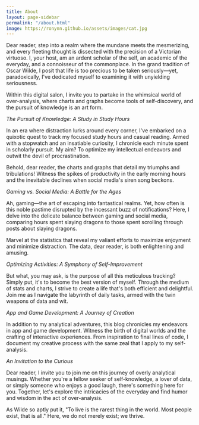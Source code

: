 ```yaml
---
title: About
layout: page-sidebar
permalink: "/about.html"
image: https://ronynn.github.io/assets/images/cat.jpg
---
```


Dear reader, step into a realm where the mundane meets the mesmerizing, and every fleeting thought is dissected with the precision of a Victorian virtuoso. I, your host, am an ardent scholar of the self, an academic of the everyday, and a connoisseur of the commonplace. In the grand tradition of Oscar Wilde, I posit that life is too precious to be taken seriously—yet, paradoxically, I've dedicated myself to examining it with unyielding seriousness.

Within this digital salon, I invite you to partake in the whimsical world of over-analysis, where charts and graphs become tools of self-discovery, and the pursuit of knowledge is an art form.

_The Pursuit of Knowledge: A Study in Study Hours_

In an era where distraction lurks around every corner, I've embarked on a quixotic quest to track my focused study hours and casual reading. Armed with a stopwatch and an insatiable curiosity, I chronicle each minute spent in scholarly pursuit. My aim? To optimize my intellectual endeavors and outwit the devil of procrastination.

Behold, dear reader, the charts and graphs that detail my triumphs and tribulations! Witness the spikes of productivity in the early morning hours and the inevitable declines when social media's siren song beckons.

_Gaming vs. Social Media: A Battle for the Ages_

Ah, gaming—the art of escaping into fantastical realms. Yet, how often is this noble pastime disrupted by the incessant buzz of notifications? Here, I delve into the delicate balance between gaming and social media, comparing hours spent slaying dragons to those spent scrolling through posts about slaying dragons.

Marvel at the statistics that reveal my valiant efforts to maximize enjoyment and minimize distraction. The data, dear reader, is both enlightening and amusing.

_Optimizing Activities: A Symphony of Self-Improvement_

But what, you may ask, is the purpose of all this meticulous tracking? Simply put, it's to become the best version of myself. Through the medium of stats and charts, I strive to create a life that's both efficient and delightful. Join me as I navigate the labyrinth of daily tasks, armed with the twin weapons of data and wit.

_App and Game Development: A Journey of Creation_

In addition to my analytical adventures, this blog chronicles my endeavors in app and game development. Witness the birth of digital worlds and the crafting of interactive experiences. From inspiration to final lines of code, I document my creative process with the same zeal that I apply to my self-analysis.

_An Invitation to the Curious_

Dear reader, I invite you to join me on this journey of overly analytical musings. Whether you're a fellow seeker of self-knowledge, a lover of data, or simply someone who enjoys a good laugh, there's something here for you. Together, let's explore the intricacies of the everyday and find humor and wisdom in the act of over-analysis.

As Wilde so aptly put it, "To live is the rarest thing in the world. Most people exist, that is all." Here, we do not merely exist; we thrive.

